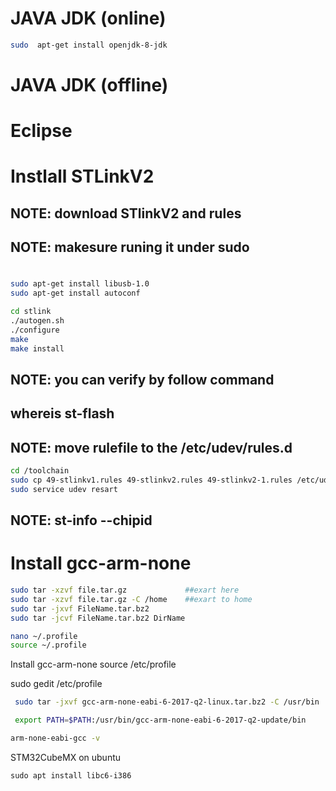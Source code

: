 
# JAVA JDK (online)
```bash
sudo  apt-get install openjdk-8-jdk
```


# JAVA JDK (offline)


# Eclipse #


# Instlall STLinkV2 #
## NOTE: download STlinkV2 and rules 
## NOTE: makesure runing it under sudo 
#


```bash 
sudo apt-get install libusb-1.0
sudo apt-get install autoconf
```

```bash
cd stlink
./autogen.sh
./configure
make
make install
``` 
## NOTE: you can verify by follow command  
## whereis st-flash


## NOTE: move rulefile to the /etc/udev/rules.d

```bash
cd /toolchain
sudo cp 49-stlinkv1.rules 49-stlinkv2.rules 49-stlinkv2-1.rules /etc/udev/rules.d
sudo service udev resart
```
## NOTE: st-info --chipid  
# Install gcc-arm-none #



```bash
sudo tar -xzvf file.tar.gz             ##exart here
sudo tar -xzvf file.tar.gz -C /home    ##exart to home
sudo tar -jxvf FileName.tar.bz2    
sudo tar -jcvf FileName.tar.bz2 DirName 

nano ~/.profile
source ~/.profile
```


Install gcc-arm-none
source /etc/profile

sudo gedit /etc/profile

```bash
 sudo tar -jxvf gcc-arm-none-eabi-6-2017-q2-linux.tar.bz2 -C /usr/bin
```


```bash
 export PATH=$PATH:/usr/bin/gcc-arm-none-eabi-6-2017-q2-update/bin 
```

```bash
arm-none-eabi-gcc -v
```


STM32CubeMX on ubuntu
```bahs
sudo apt install libc6-i386
```
